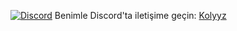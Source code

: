 [![Discord](https://img.shields.io/badge/chat-on%20Discord-blue.svg)]([https://discord.gg/t4DETND2)
Benimle Discord'ta iletişime geçin: [Kolyyz](https://discord.com/users/kollyz)

